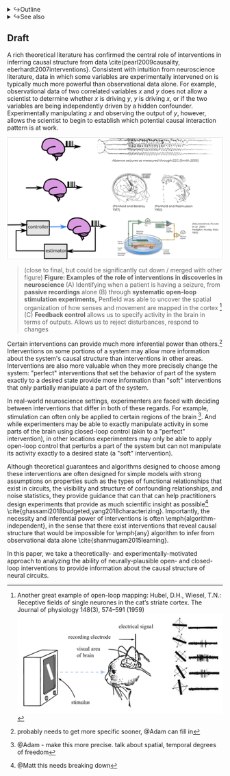<details><summary>↪Outline</summary>

- core idea is that "stronger" interventions lead to "higher inferential power"
  - may mean identifying circuits with less data
  - but may also mean distinguishing circuits which may have been "observationally equivalent" under weaker interventions
- **Highlight that the impact of interventions may generalize across any particular choice of inference algorithm**
- different effect of intervention types

</details>



<details><summary>↪See also</summary>

- [notation1_circuits.md](/sketches_and_notation/notation/notation1_circuits.md)
- [notation2_do_calculus.md](/sketches_and_notation/notation/notation2_do_calculus.md)
- [notation3_pearl.md](/sketches_and_notation/notation/notation3_pearl.md)

</details>

## Draft

A rich theoretical literature has confirmed the central role of interventions in inferring causal structure from data \cite{pearl2009causality, eberhardt2007interventions}. Consistent with intuition from neuroscience literature, data in which some variables are experimentally intervened on is typically much more powerful than observational data alone. For example, observational data of two correlated variables $x$ and $y$ does not allow a scientist to determine whether $x$ is driving $y$, $y$ is driving $x$, or if the two variables are being independently driven by a hidden confounder. Experimentally manipulating $x$ and observing the output of $y$, however, allows the scientist to begin to establish which potential causal interaction pattern is at work.


![](/figures/misc_figure_sketches/neuro_intervention_background_sketch.png)
> (close to final, but could be significantly cut down / merged with other figure) **Figure: Examples of the role of interventions in discoveries in neuroscience**  (A) Identifying when a patient is having a seizure, from **passive recordings** alone (B) through **systematic open-loop stimulation experiments,** Penfield was able to uncover the spatial organization of how senses and movement are mapped in the cortex [^HW] (C) **Feedback control** allows us to specify activity in the brain in terms of outputs. Allows us to reject disturbances, respond to changes

[^HW]: Another great example of open-loop mapping: Hubel, D.H., Wiesel, T.N.: Receptive fields of single neurones in the cat’s striate cortex. The Journal of physiology 148(3), 574–591 (1959)
![](/figures/misc_figure_sketches/HW_open_loop.png)

[^specific]: probably needs to get more specific sooner, @Adam can fill in

Certain interventions can provide much more inferential power than others.[^specific] Interventions on some portions of a system may allow more information about the system's causal structure than interventions in other areas. Interventions are also more valuable when they more precisely change the system: "perfect" interventions that set the behavior of part of the system exactly to a desired state provide more information than "soft" interventions that only partially manipulate a part of the system.

[^precise]: @Adam - make this more precise. talk about spatial, temporal degrees of freedom

In real-world neuroscience settings, experimenters are faced with deciding between interventions that differ in both of these regards. For example, stimulation can often only be applied to certain regions of the brain [^precise]. And while experimenters may be able to exactly manipulate activity in some parts of the brain using closed-loop control (akin to a "perfect" intervention), in other locations experimenters may only be able to apply open-loop control that perturbs a part of the system but can not manipulate its activity exactly to a desired state (a "soft" intervention).

[^simplify]: @Matt this needs breaking down

Although theoretical guarantees and algorithms designed to choose among these interventions are often designed for simple models with strong assumptions on properties such as the types of functional relationships that exist in circuits, the visibility and structure of confounding relationships, and noise statistics, they provide guidance that can that can help practitioners design experiments that provide as much scientific insight as possible[^simplify] \cite{ghassami2018budgeted,yang2018characterizing}. Importantly, the necessity and inferential power of interventions is often \emph{algorithm-independent}, in the sense that there exist interventions that reveal causal structure that would be impossible for \emph{any} algorithm to infer from observational data alone \cite{shanmugam2015learning}.

In this paper, we take a theoretically- and experimentally-motivated approach to analyzing the ability of neurally-plausible open- and closed-loop interventions to provide information about the causal structure of neural circuits.
